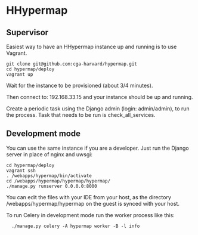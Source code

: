 # HHypermap

## Supervisor

Easiest way to have an HHypermap instance up and running is to use Vagrant.

```
git clone git@github.com:cga-harvard/hypermap.git
cd hypermap/deploy
vagrant up
```

Wait for the instance to be provisioned (about 3/4 minutes).

Then connect to: 192.168.33.15 and your instance should be up and running.

Create a periodic task using the Django admin (login: admin/admin), to run the
process. Task that needs to be run is check_all_services.

## Development mode

You can use the same instance if you are a developer. Just run the Django
server in place of nginx and uwsgi:

```
cd hypermap/deploy
vagrant ssh
. /webapps/hypermap/bin/activate
cd /webapps/hypermap/hypermap/hypermap/
./manage.py runserver 0.0.0.0:8000
```

You can edit the files with your IDE from your host, as the directory
/webapps/hypermap/hypermap on the guest is synced with your host.

To run Celery in development mode run the worker process like this:

```
  ./manage.py celery -A hypermap worker -B -l info
```
